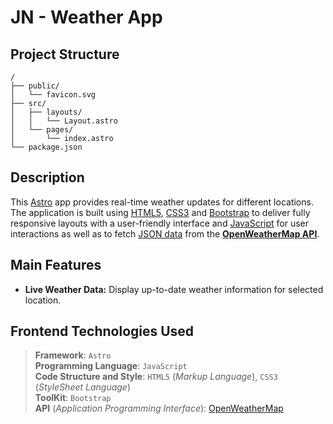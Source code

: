 # JN - Weather App

## Project Structure

```text
/
├── public/
│   └── favicon.svg
├── src/
│   ├── layouts/
│   │   └── Layout.astro
│   └── pages/
│       └── index.astro
└── package.json
```

## Description
This [Astro](https://astro.build/) app provides real-time weather updates for different locations. The application is built using [HTML5](https://en.wikipedia.org/wiki/HTML5), [CSS3](https://en.wikipedia.org/wiki/CSS#CSS_3) and [Bootstrap](https://en.wikipedia.org/wiki/Bootstrap_(front-end_framework)) to deliver fully responsive layouts with a user-friendly interface and [JavaScript](https://en.wikipedia.org/wiki/JavaScript) for user interactions as well as to fetch [JSON data](https://en.wikipedia.org/wiki/JSON) from the **[OpenWeatherMap API](https://en.wikipedia.org/wiki/OpenWeatherMap)**.

## Main Features
- **Live Weather Data:** Display up-to-date weather information for selected location. 

## Frontend Technologies Used
> **Framework**: `Astro`<br>
 **Programming Language**: `JavaScript`<br>
 **Code Structure and Style**: `HTML5` (*Markup Language*), `CSS3` (*StyleSheet Language*)<br>
 **ToolKit**: `Bootstrap` <br>
 **API** (*Application Programming Interface*): [OpenWeatherMap](https://openweathermap.org/)